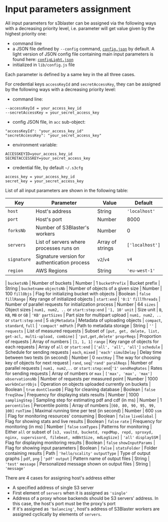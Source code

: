# Input parameters assignment

All input parameters for s3blaster can be assigned via the following ways with a
decreasing priority level, i.e. parameter will get value given by the highest
priority one:

- command line
- a JSON file defined by `--config` command, [`config.json`](./config.json) by
default. A light version of JSON config file containing main input parameters is
found here: [`configLight.json`](./configLight.json)
- initialized in `lib/config.js` file

Each parameter is defined by a same key in the all three cases.

For credential keys `accessKeyId` and `secretAccessKey`, they can be
assigned by the following ways with a decreasing priority level:

- command line:

```
--accessKeyId = your_access_key_id
--secretAccessKey = your_secret_access_key
```

- config JSON file, in `acc` sub-object:

```
"accessKeyId": "your_access_key_id"
"secretAccessKey": "your_secret_access_key"
```

- environment variable:

```
ACCESSKEYID=your_access_key_id
SECRETACCESSKEY=your_secret_access_key
```

- credential file, by default `~/.s3cfg`

```
access_key = your_access_key_id
secret_key = your_secret_access_key
```

List of all input parameters are shown in the following table:

Key | Parameter | Value | Default
--- | --- | --- | ---
`host` | Host's address | String | `'localhost'`
`port` | Host's port | Number | 8000
`forksNb` | Number of S3Blaster's workers | Number | 0
`servers` | List of servers where processes runs on | Array of strings | `['localhost']`
`signature` | Signature version for authentication process | `v2`/`v4` | `v4`
`region` | AWS Regions | String | `'eu-west-1'`
|
`bucketsNb` | Number of buckets | Number | 1
`bucketPrefix` | Bucket prefix | String | `bucketname`
`objectsNb` | Number of objects of a given size | Number | 100
`fillObjs` | Flag for initializing bucket with objects | Boolean | `false`
`fillRange` | Key range of initialized objects | `start:end` | `'0:1'`
`fillThreads` | Number of parallel requests for initialization process | Number | 64
`sizes` | Object sizes | `num1, num2, ..` or `start:step:end` | `'1, 10'`
`unit` | Size unit | `B`, `KB`, `MB` or `GB` | `'KB'`
`partSizes` | Part size for multipart upload |  `num1, num2, ..` or `start:step:end` | 5
`objMetadata` | Metadata of uploading objects | `compact`, `standard`, `full` | `'compact'`
`mdPath` | Path to metadata storage | String | `''`
|
`requests` | List of measured requests | Subset of `[put, get, delete, list, get-acl, multi-upload, combine]` | `'put,get,delete'`
`proprReqs` | Proportion of requests | Array of numbers | `[1, 1, 1]`
`range` | Key range of objects for each requests | Array of `all` or `start:end` | `['all', 'all', 'all']`
`schedule` | Schedule for sending requests | `each`, `mixed` | `'each'`
`simulDelay` | Delay time between two tests (in second) | Number | 0
`nextKey` | The way for choosing key of objects for next request | `rand`, `seq`|`'rand'`
`paralReqs` | Number of parallel requests | `num1, num2,..` or  `start:step:end`|`'1'`
`sendReqRates` | Rates for sending requests | Array of numbers or `max` | `['max', 'max', 'max']`
`observationsNb` | Number of requests per measured point | Number | 1000
`workOnCurrObjs` | Operation on objects uploaded currently on buckets | Boolean | `true`
`dontCleanDB` | Flag for cleaning database | Boolean | `false`
`freqShow` | Frequency for displaying stats results | Number | 1000
`samplingStep` | Sampling step for estimating pdf and cdf (in ms) | Number | 1
`percentiles` | Percentile points | Array of numbers |`[60, 80, 90, 95, 99, 100]`
`runTime` | Maximal running time per test (in second) | Number | 600
`ssm` | Flag for monitoring resources' consuming | Boolean | `false`
`liveGlobal` | Flag for showing stats and live results | Boolean | `false`
`rate` | Frequency for monitoring (in ms) | Number | `false`
`ssmTypes` | Patterns for monitoring | Either `all` or subset of `[s3, vaultd, bucketd, repdMap, repd, sproxyd, nginx, supervisord, filebeat, mdBktSize, mdLogSize]` | `'all'`
`displaySSM` | Flag for displaying monitoring results | Boolean | `false`
`showInputParams` | Flag for showing input parameters | Boolean | `false`
|
`statsFolder` | Folder containing results | Path | `'hello/scality'`
`outputType` | Type of output graphs | `pdf`, `png` | `'pdf'`
`output` | Pattern name of output files | String | `'test'`
`message` | Personalized message shown on output files | String | `'message'`

There are 4 cases for assigning host's address either

- A specified address of single S3 server
- First element of `servers` when it is assigned as `'single'`
- Address of a proxy whose backends should be S3 servers' address. In this case,
the host's port must be the proxy's port
- If it's assigned as `'balancing'`, host's address of S3Blaster workers
are assigned cyclically by elements of `servers`.
